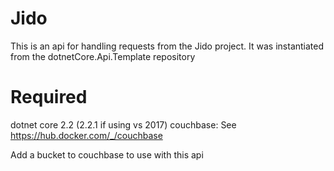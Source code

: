 # Jido
This is an api for handling requests from the Jido project. It was instantiated from the dotnetCore.Api.Template repository

# Required
dotnet core 2.2 (2.2.1 if using vs 2017)
couchbase: See https://hub.docker.com/_/couchbase

Add a bucket to couchbase to use with this api